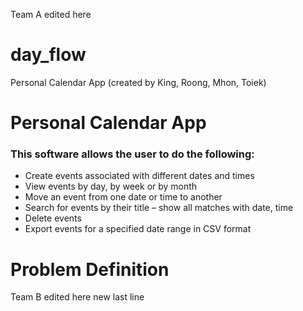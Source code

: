 Team A edited here
# day_flow
Personal Calendar App (created by King, Roong, Mhon, Toiek)

# Personal Calendar App
### This software allows the user to do the following:
* Create events associated with different dates and times
* View events by day, by week or by month
* Move an event from one date or time to another
* Search for events by their title – show all matches with date, time
* Delete events
* Export events for a specified date range in CSV format

# Problem Definition
Team B edited here
new last line